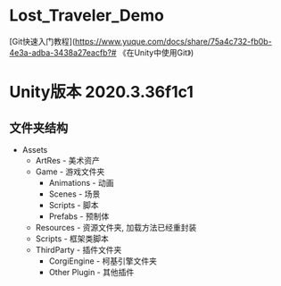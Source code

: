 # Lost_Traveler_Demo
[Git快速入门教程](https://www.yuque.com/docs/share/75a4c732-fb0b-4e3a-adba-3438a27eacfb?# 《在Unity中使用Git》)

# Unity版本 2020.3.36f1c1

## 文件夹结构



- Assets
  - ArtRes - 美术资产
  - Game - 游戏文件夹
    - Animations - 动画
    - Scenes - 场景
    - Scripts - 脚本
    - Prefabs - 预制体
  - Resources - 资源文件夹, 加载方法已经重封装
  - Scripts - 框架类脚本
  - ThirdParty - 插件文件夹
    - CorgiEngine - 柯基引擎文件夹
    - Other Plugin - 其他插件
